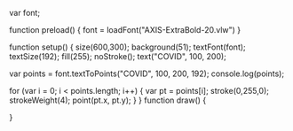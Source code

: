 var font;

function preload() {
  font = loadFont("AXIS-ExtraBold-20.vlw")
}

function setup() {
size(600,300);
background(51);
textFont(font);
textSize(192);
fill(255);
noStroke();
text("COVID", 100, 200);

var points = font.textToPoints("COVID", 100, 200, 192);
console.log(points);

for (var i = 0; i < points.length; i++) {
  var pt = points[i];
  stroke(0,255,0);
  strokeWeight(4);
  point(pt.x, pt.y);
}
}
function draw() {

}
